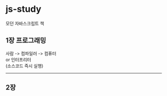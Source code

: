 # js-study
모던 자바스크립트 책<br>

## 1장 프로그래밍
사람 ->    컴파일러   -> 컴퓨터<br>
        or 인터프리터<br>
      (소스코드 즉시 실행)
- - -
## 2장


